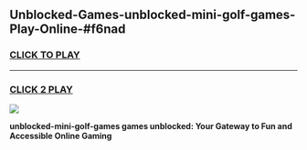 
## Unblocked-Games-unblocked-mini-golf-games-Play-Online-#f6nad
<h3>
<a href="https://premium.freeplayer.one?title=unblocked-mini-golf-games&ref=27F">CLICK TO PLAY</a></h3>
<hr>

<h3>
<a href="https://premium.freeplayer.one?title=unblocked-mini-golf-games&ref=27F">CLICK 2 PLAY</a>
  
</h3>

<a href="https://premium.freeplayer.one?title=unblocked-mini-golf-games&ref=27F"><img src="https://clearcache.store/games.png"></a>


**unblocked-mini-golf-games games unblocked: Your Gateway to Fun and Accessible Online Gaming**
